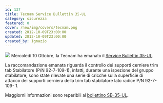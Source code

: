 ```yaml
---
id: 137
title: Tecnam Service Bullettin 35-UL
category: sicurezza
featured: 0
cover: /new/img/covers/tecnam.png
created: 2012-10-09T23:00:00
updated: 2012-10-09T23:00:00
created_by: Ignazio
---
```


<img src="/new/img/covers/tecnam.png" class="float-start mr-3 w-[200px]"/>
Mercoledì 10 Ottobre, la Tecnam ha emanato il <a href="/docs/Tecnam.SB035-UL.pdf" target="_blank" title="Tecnam SB 35 -UL">Service Bullettin 35-UL</a>.

La raccomandazione emanata riguarda il controllo dei supporti cerniere trim tab Stabilatore (P/N 92-7-109-1), infatti, durante una ispezione del gruppo stabilatore, sono state rilevate una serie di cricche sulla superficie di attacco dei supporti cerniera della trim tab stabilatore lato radice P/N 92-7-109- 1.

Maggiorni informazioni sono reperibili al <a href="/docs/Tecnam.SB035-UL.pdf" target="_blank" title="Tecnam SB 35 -UL">bollettino SB-35-UL</a>.
